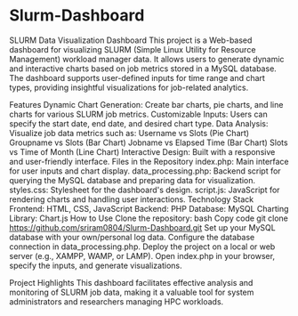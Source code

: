 # Slurm-Dashboard

SLURM Data Visualization Dashboard
This project is a Web-based dashboard for visualizing SLURM (Simple Linux Utility for Resource Management) workload manager data. It allows users to generate dynamic and interactive charts based on job metrics stored in a MySQL database. The dashboard supports user-defined inputs for time range and chart types, providing insightful visualizations for job-related analytics.

Features
Dynamic Chart Generation: Create bar charts, pie charts, and line charts for various SLURM job metrics.
Customizable Inputs: Users can specify the start date, end date, and desired chart type.
Data Analysis: Visualize job data metrics such as:
Username vs Slots (Pie Chart)
Groupname vs Slots (Bar Chart)
Jobname vs Elapsed Time (Bar Chart)
Slots vs Time of Month (Line Chart)
Interactive Design: Built with a responsive and user-friendly interface.
Files in the Repository
index.php: Main interface for user inputs and chart display.
data_processing.php: Backend script for querying the MySQL database and preparing data for visualization.
styles.css: Stylesheet for the dashboard's design.
script.js: JavaScript for rendering charts and handling user interactions.
Technology Stack
Frontend: HTML, CSS, JavaScript
Backend: PHP
Database: MySQL
Charting Library: Chart.js
How to Use
Clone the repository:
bash
Copy code
git clone https://github.com/sriram0804/Slurm-Dashboard.git
Set up your MySQL database with your own/personal log data.
Configure the database connection in data_processing.php.
Deploy the project on a local or web server (e.g., XAMPP, WAMP, or LAMP).
Open index.php in your browser, specify the inputs, and generate visualizations.

Project Highlights
This dashboard facilitates effective analysis and monitoring of SLURM job data, making it a valuable tool for system administrators and researchers managing HPC workloads.
